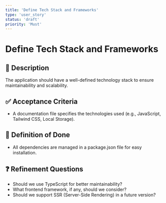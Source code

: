 ```yaml
---
title: 'Define Tech Stack and Frameworks'
type: 'user_story'
status: 'draft'
priority: 'Must'
---
```


# Define Tech Stack and Frameworks

## 📌 Description

The application should have a well-defined technology stack to ensure maintainability and scalability.

## ✅ Acceptance Criteria

- A documentation file specifies the technologies used (e.g., JavaScript, Tailwind CSS, Local Storage).

## 🎯 Definition of Done

- All dependencies are managed in a package.json file for easy installation.

## ❓ Refinement Questions

- Should we use TypeScript for better maintainability?
- What frontend framework, if any, should we consider?
- Should we support SSR (Server-Side Rendering) in a future version?
